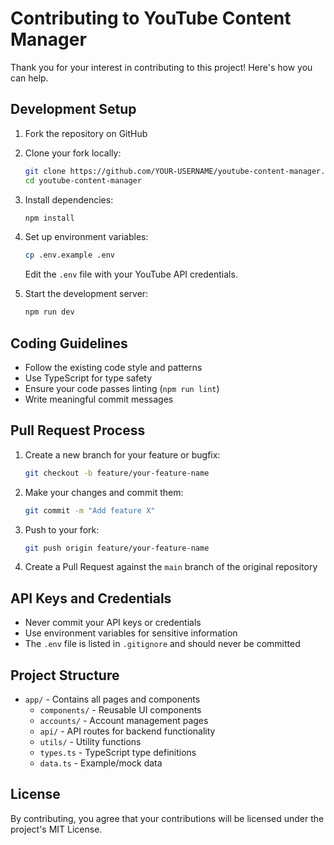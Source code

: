 # Contributing to YouTube Content Manager

Thank you for your interest in contributing to this project! Here's how you can help.

## Development Setup

1. Fork the repository on GitHub
2. Clone your fork locally:
   ```bash
   git clone https://github.com/YOUR-USERNAME/youtube-content-manager.git
   cd youtube-content-manager
   ```
3. Install dependencies:
   ```bash
   npm install
   ```
4. Set up environment variables:
   ```bash
   cp .env.example .env
   ```
   Edit the `.env` file with your YouTube API credentials.

5. Start the development server:
   ```bash
   npm run dev
   ```

## Coding Guidelines

- Follow the existing code style and patterns
- Use TypeScript for type safety
- Ensure your code passes linting (`npm run lint`)
- Write meaningful commit messages

## Pull Request Process

1. Create a new branch for your feature or bugfix:
   ```bash
   git checkout -b feature/your-feature-name
   ```

2. Make your changes and commit them:
   ```bash
   git commit -m "Add feature X" 
   ```

3. Push to your fork:
   ```bash
   git push origin feature/your-feature-name
   ```

4. Create a Pull Request against the `main` branch of the original repository

## API Keys and Credentials

- Never commit your API keys or credentials
- Use environment variables for sensitive information
- The `.env` file is listed in `.gitignore` and should never be committed

## Project Structure

- `app/` - Contains all pages and components
  - `components/` - Reusable UI components
  - `accounts/` - Account management pages
  - `api/` - API routes for backend functionality
  - `utils/` - Utility functions
  - `types.ts` - TypeScript type definitions
  - `data.ts` - Example/mock data
  
## License

By contributing, you agree that your contributions will be licensed under the project's MIT License. 